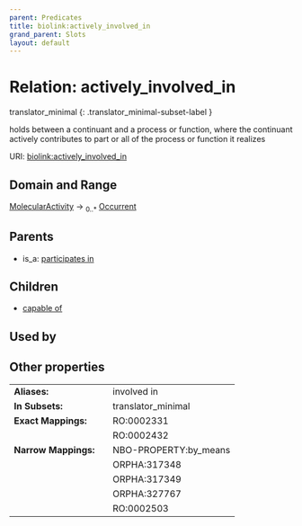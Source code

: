 ```yaml
---
parent: Predicates
title: biolink:actively_involved_in
grand_parent: Slots
layout: default
---
```


# Relation: actively_involved_in

translator_minimal
{: .translator_minimal-subset-label }


holds between a continuant and a process or function, where the continuant actively contributes to part or all of the process or function it realizes

URI: [biolink:actively_involved_in](https://w3id.org/biolink/vocab/actively_involved_in)

## Domain and Range

[MolecularActivity](MolecularActivity.md) ->  <sub>0..\*</sub> [Occurrent](Occurrent.md)

## Parents

 *  is_a: [participates in](participates_in.md)

## Children

 *  [capable of](capable_of.md)

## Used by


## Other properties

|  |  |  |
| --- | --- | --- |
| **Aliases:** | | involved in |
| **In Subsets:** | | translator_minimal |
| **Exact Mappings:** | | RO:0002331 |
|  | | RO:0002432 |
| **Narrow Mappings:** | | NBO-PROPERTY:by_means |
|  | | ORPHA:317348 |
|  | | ORPHA:317349 |
|  | | ORPHA:327767 |
|  | | RO:0002503 |

